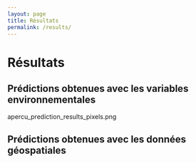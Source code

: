 ```yaml
---
layout: page
title: Résultats
permalink: /results/
---
```


# Résultats

## Prédictions obtenues avec les variables environnementales

apercu_prediction_results_pixels.png

## Prédictions obtenues avec les données géospatiales
